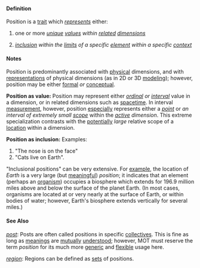 #### Definition

Position is a [trait](https://github.com/gcassel/Modular-Organization-Terminology/blob/master/terms/trait.md) which *[represents](https://github.com/gcassel/Modular-Organization-Terminology/blob/master/terms/represent.md)* either: 

1. one or more *[unique](https://github.com/gcassel/Modular-Organization-Terminology/blob/master/terms/unique.md) [values](https://github.com/gcassel/Modular-Organization-Terminology/blob/master/terms/value.md) within [related](https://github.com/gcassel/Modular-Organization-Terminology/blob/master/terms/relate.md) [dimensions](https://github.com/gcassel/Modular-Organization-Terminology/blob/master/terms/dimension.md)*

2. *[inclusion](https://github.com/gcassel/Modular-Organization-Terminology/blob/master/terms/include.md) within the [limits](https://github.com/gcassel/Modular-Organization-Terminology/blob/master/terms/limit.md) of a specific [element](https://github.com/gcassel/Modular-Organization-Terminology/blob/master/terms/element.md) within a specific [context](https://github.com/gcassel/Modular-Organization-Terminology/blob/master/terms/context.md)*

#### Notes

Position is predominantly associated with [physical](https://github.com/gcassel/Modular-Organization-Terminology/new/master/terms/physical.md) dimensions, and with [representations](https://github.com/gcassel/Modular-Organization-Terminology/blob/master/terms/represent.md) of physical dimensions (as in 2D or 3D [modeling](https://github.com/gcassel/Modular-Organization-Terminology/blob/master/terms/model.md)); however, position may be either [formal](https://github.com/gcassel/Modular-Organization-Terminology/new/master/terms/form.md) *or* [conceptual](https://github.com/gcassel/Modular-Organization-Terminology/new/master/terms/concept.md).

**Position as value:** Position may represent either *[ordinal](https://github.com/gcassel/Modular-Organization-Terminology/blob/master/terms/order.md) or [interval](https://github.com/gcassel/Modular-Organization-Terminology/blob/master/terms/interval.md)* value in a dimension, or in related dimensions such as [spacetime](https://github.com/gcassel/Modular-Organization-Terminology/blob/master/terms/spacetime.md).  In interval [measurement](https://github.com/gcassel/Modular-Organization-Terminology/blob/master/terms/measure.md), however, position [especially](https://github.com/gcassel/Modular-Organization-Terminology/blob/master/terms/specialize.md) represents either a *[point](https://github.com/gcassel/Modular-Organization-Terminology/blob/master/terms/point.md)* or *an interval of extremely small [scope](https://github.com/gcassel/Modular-Organization-Terminology/blob/master/terms/scope.md)* within the *[active](https://github.com/gcassel/Modular-Organization-Terminology/blob/master/terms/active.md) dimension*.  This extreme specialization contrasts with the [potentially](https://github.com/gcassel/Modular-Organization-Terminology/blob/master/terms/potential.md) *large* relative scope of a [location](https://github.com/gcassel/Modular-Organization-Terminology/blob/master/terms/location.md) within a dimension.

**Position as inclusion:** Examples:
1. "The nose is on the face"
2. "Cats live on Earth".

"Inclusional positions" can be very extensive. For [example](https://github.com/gcassel/Modular-Organization-Terminology/blob/master/terms/example.md), the location of *Earth* is a very large (but [meaningful](https://github.com/gcassel/Modular-Organization-Terminology/blob/master/terms/mean.md)) *position*; it indicates that an element (perhaps an [organism](https://github.com/gcassel/Modular-Organization-Terminology/blob/master/terms/organism.md)) occupies a biosphere which extends for 196.9 million miles above and below the surface of the planet Earth.  (In most cases, organisms are located at or very nearly at the surface of Earth, or within bodies of water; however, Earth's biosphere extends vertically for several miles.)

#### See Also

*[post](https://github.com/gcassel/Modular-Organizing-Terminology/blob/master/terms/post.md)*: Posts are often called positions in specific [collectives](https://github.com/gcassel/Modular-Organizing-Terminology/blob/master/terms/collective.md).  This is fine as long as [meanings](https://github.com/gcassel/Modular-Organizing-Terminology/blob/master/terms/mean.md) are [mutually](https://github.com/gcassel/Modular-Organizing-Terminology/blob/master/terms/mutual.md) [understood](https://github.com/gcassel/Modular-Organizing-Terminology/blob/master/terms/understand.md); however, MOT must reserve the term *position* for its much more [generic](https://github.com/gcassel/Modular-Organizing-Terminology/blob/master/terms/generic.md) and [flexible](https://github.com/gcassel/Modular-Organizing-Terminology/blob/master/terms/flexible.md) usage here.

*[region](https://github.com/gcassel/Modular-Organization-Terminology/blob/master/terms/region.md)*: Regions can be defined as [sets](https://github.com/gcassel/Modular-Organization-Terminology/blob/master/terms/set.md) of positions.
